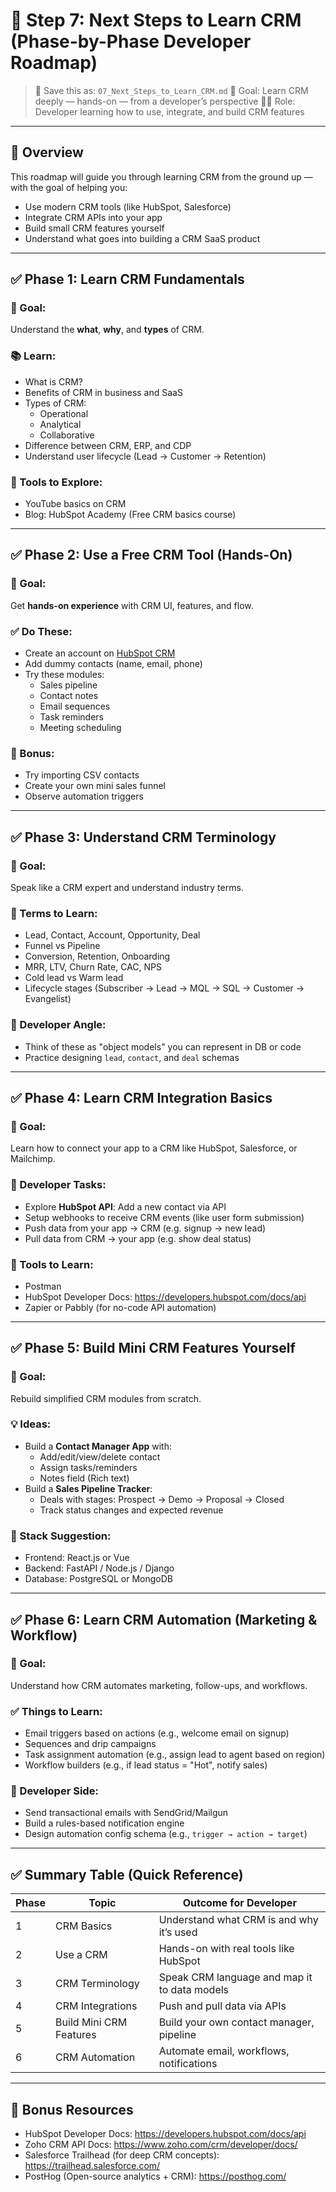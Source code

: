 # 🚀 Step 7: Next Steps to Learn CRM (Phase-by-Phase Developer Roadmap)

> 📁 Save this as: `07_Next_Steps_to_Learn_CRM.md`
> 🎯 Goal: Learn CRM deeply — hands-on — from a developer’s perspective
> 👨‍💻 Role: Developer learning how to use, integrate, and build CRM features

---

## 📌 Overview

This roadmap will guide you through learning CRM from the ground up — with the goal of helping you:
- Use modern CRM tools (like HubSpot, Salesforce)
- Integrate CRM APIs into your app
- Build small CRM features yourself
- Understand what goes into building a CRM SaaS product

---

## ✅ Phase 1: Learn CRM Fundamentals

### 🎯 Goal:
Understand the **what**, **why**, and **types** of CRM.

### 📚 Learn:
- What is CRM?
- Benefits of CRM in business and SaaS
- Types of CRM:
  - Operational
  - Analytical
  - Collaborative
- Difference between CRM, ERP, and CDP
- Understand user lifecycle (Lead → Customer → Retention)

### 📌 Tools to Explore:
- YouTube basics on CRM
- Blog: HubSpot Academy (Free CRM basics course)

---

## ✅ Phase 2: Use a Free CRM Tool (Hands-On)

### 🎯 Goal:
Get **hands-on experience** with CRM UI, features, and flow.

### ✅ Do These:
- Create an account on [HubSpot CRM](https://www.hubspot.com/products/crm)
- Add dummy contacts (name, email, phone)
- Try these modules:
  - Sales pipeline
  - Contact notes
  - Email sequences
  - Task reminders
  - Meeting scheduling

### 🧠 Bonus:
- Try importing CSV contacts
- Create your own mini sales funnel
- Observe automation triggers

---

## ✅ Phase 3: Understand CRM Terminology

### 🎯 Goal:
Speak like a CRM expert and understand industry terms.

### 🧾 Terms to Learn:
- Lead, Contact, Account, Opportunity, Deal
- Funnel vs Pipeline
- Conversion, Retention, Onboarding
- MRR, LTV, Churn Rate, CAC, NPS
- Cold lead vs Warm lead
- Lifecycle stages (Subscriber → Lead → MQL → SQL → Customer → Evangelist)

### 🧠 Developer Angle:
- Think of these as "object models" you can represent in DB or code
- Practice designing `lead`, `contact`, and `deal` schemas

---

## ✅ Phase 4: Learn CRM Integration Basics

### 🎯 Goal:
Learn how to connect your app to a CRM like HubSpot, Salesforce, or Mailchimp.

### 🔧 Developer Tasks:
- Explore **HubSpot API**: Add a new contact via API
- Setup webhooks to receive CRM events (like user form submission)
- Push data from your app → CRM (e.g. signup → new lead)
- Pull data from CRM → your app (e.g. show deal status)

### 🔌 Tools to Learn:
- Postman
- HubSpot Developer Docs: https://developers.hubspot.com/docs/api
- Zapier or Pabbly (for no-code API automation)

---

## ✅ Phase 5: Build Mini CRM Features Yourself

### 🎯 Goal:
Rebuild simplified CRM modules from scratch.

### 💡 Ideas:
- Build a **Contact Manager App** with:
  - Add/edit/view/delete contact
  - Assign tasks/reminders
  - Notes field (Rich text)
- Build a **Sales Pipeline Tracker**:
  - Deals with stages: Prospect → Demo → Proposal → Closed
  - Track status changes and expected revenue

### 🧱 Stack Suggestion:
- Frontend: React.js or Vue
- Backend: FastAPI / Node.js / Django
- Database: PostgreSQL or MongoDB

---

## ✅ Phase 6: Learn CRM Automation (Marketing & Workflow)

### 🎯 Goal:
Understand how CRM automates marketing, follow-ups, and workflows.

### ✅ Things to Learn:
- Email triggers based on actions (e.g., welcome email on signup)
- Sequences and drip campaigns
- Task assignment automation (e.g., assign lead to agent based on region)
- Workflow builders (e.g., if lead status = "Hot", notify sales)

### 🔧 Developer Side:
- Send transactional emails with SendGrid/Mailgun
- Build a rules-based notification engine
- Design automation config schema (e.g., `trigger → action → target`)

---

## ✅ Summary Table (Quick Reference)

| Phase | Topic                          | Outcome for Developer                              |
|-------|--------------------------------|-----------------------------------------------------|
| 1     | CRM Basics                     | Understand what CRM is and why it’s used            |
| 2     | Use a CRM                      | Hands-on with real tools like HubSpot               |
| 3     | CRM Terminology                | Speak CRM language and map it to data models        |
| 4     | CRM Integrations               | Push and pull data via APIs                         |
| 5     | Build Mini CRM Features        | Build your own contact manager, pipeline            |
| 6     | CRM Automation                 | Automate email, workflows, notifications            |

---

## 🔗 Bonus Resources

- HubSpot Developer Docs: https://developers.hubspot.com/docs/api
- Zoho CRM API Docs: https://www.zoho.com/crm/developer/docs/
- Salesforce Trailhead (for deep CRM concepts): https://trailhead.salesforce.com/
- PostHog (Open-source analytics + CRM): https://posthog.com/
